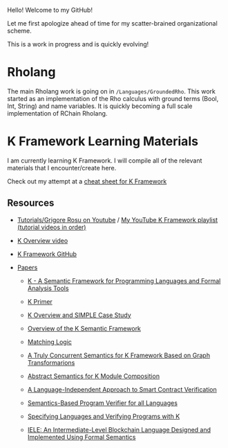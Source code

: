 Hello! Welcome to my GitHub!

Let me first apologize ahead of time for my scatter-brained organizational scheme.

This is a work in progress and is quickly evolving!

# Rholang

The main Rholang work is going on in `/Languages/GroundedRho`. This work started as an implementation of the Rho calculus with ground terms (Bool, Int, String) and name variables. It is quickly becoming a full scale implementation of RChain Rholang.

# K Framework Learning Materials

I am currently learning K Framework. I will compile all of the relevant materials that I encounter/create here.

Check out my attempt at a [cheat sheet for K Framework](CheatSheet-KFramework.md)

## Resources
* [Tutorials/Grigore Rosu on Youtube](https://www.youtube.com/user/grigorerosu/feed) / [My YouTube K Framework playlist (tutorial videos in order)](https://www.youtube.com/watch?v=eSaIKHQOo4c&list=PLx_U8qR-tMtLQEDPvVk1y9gTIdUIWGaQd)

* [K Overview video](https://www.youtube.com/watch?v=eSaIKHQOo4c)

* [K Framework GitHub](https://github.com/kframework/k/)

* [Papers](http://www.kframework.org/index.php/K_Publications)
  * [K - A Semantic Framework for Programming Languages and Formal Analysis Tools](http://fsl.cs.illinois.edu/index.php/K_-_A_Semantic_Framework_for_Programming_Languages_and_Formal_Analysis_Tools)

  * [K Primer](http://fsl.cs.illinois.edu/FSL/papers/2013/k-primer-2013-v32/k-primer-2013-v32-public.pdf)

  * [K Overview and SIMPLE Case Study](http://fsl.cs.illinois.edu/index.php/K_Overview_and_SIMPLE_Case_Study)

  * [Overview of the K Semantic Framework](http://fsl.cs.illinois.edu/index.php/An_Overview_of_the_K_Semantic_Framework)

  * [Matching Logic](http://fsl.cs.illinois.edu/index.php/Matching_logic)

  * [A Truly Concurrent Semantics for K Framework Based on Graph Transformarions](http://fsl.cs.illinois.edu/index.php/A_Truly_Concurrent_Semantics_for_the_K_Framework_Based_on_Graph_Transformations)

  * [Abstract Semantics for K Module Composition](http://fsl.cs.illinois.edu/index.php/Abstract_Semantics_for_K_Module_Composition)

  * [A Language-Independent Approach to Smart Contract Verification](http://fsl.cs.illinois.edu/index.php/A_Language-Independent_Approach_to_Smart_Contract_Verification)

  * [Semantics-Based Program Verifier for all Languages](http://fsl.cs.illinois.edu/index.php/Semantics-Based_Program_Verifiers_for_All_Languages)

  * [Specifying Languages and Verifying Programs with K](http://fsl.cs.illinois.edu/index.php/Specifying_Languages_and_Verifying_Programs_with_K)

  * [IELE: An Intermediate-Level Blockchain Language Designed and Implemented Using Formal Semantics](http://fsl.cs.illinois.edu/index.php/IELE:_An_Intermediate-Level_Blockchain_Language_Designed_and_Implemented_Using_Formal_Semantics)
